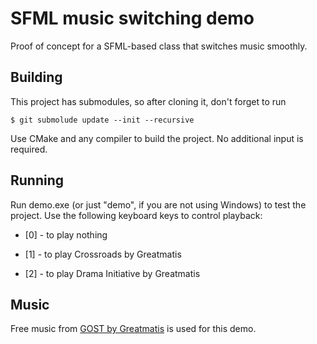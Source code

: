 # SFML music switching demo
Proof of concept for a SFML-based class that switches music smoothly.

## Building

This project has submodules, so after cloning it, don't forget to run

`$ git submolude update --init --recursive`

Use CMake and any compiler to build the project. No additional input is required.

## Running

Run demo.exe (or just "demo", if you are not using Windows) to test the project. Use the following keyboard keys to control playback:

- [0] - to play nothing

- [1] - to play Crossroads by Greatmatis

- [2] - to play Drama Initiative by Greatmatis

## Music

Free music from [GOST by Greatmatis](https://music.greatmatis.com/album/gost) is used for this demo.

